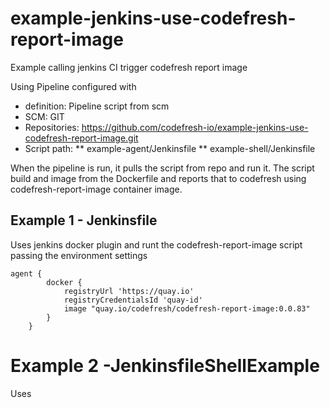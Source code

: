 # example-jenkins-use-codefresh-report-image
Example calling jenkins CI trigger codefresh report image

Using Pipeline configured with 
* definition: Pipeline script from scm
* SCM: GIT
* Repositories: https://github.com/codefresh-io/example-jenkins-use-codefresh-report-image.git
* Script path: 
** example-agent/Jenkinsfile
** example-shell/Jenkinsfile


When the pipeline is run, it pulls the script from repo and run it. 
The script build and image from the Dockerfile and reports that to codefresh using codefresh-report-image container image.


## Example 1  - Jenkinsfile
Uses jenkins docker plugin and runt the codefresh-report-image script passing the environment settings
```
agent {
        docker { 
            registryUrl 'https://quay.io'
            registryCredentialsId 'quay-id'
            image "quay.io/codefresh/codefresh-report-image:0.0.83"
        }
    }
```


# Example 2 -JenkinsfileShellExample
Uses
